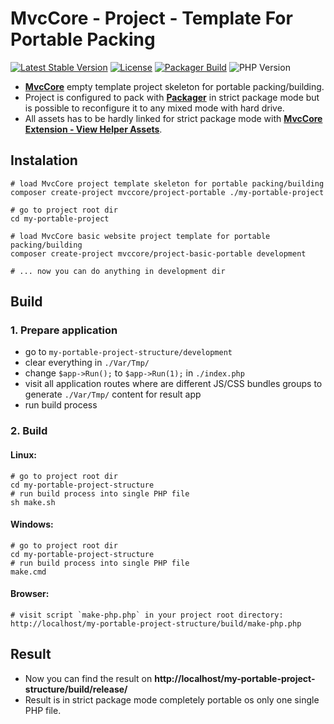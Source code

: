 # MvcCore - Project - Template For Portable Packing

[![Latest Stable Version](https://img.shields.io/badge/Stable-v5.0.0-brightgreen.svg?style=plastic)](https://github.com/mvccore/project-portable/releases)
[![License](https://img.shields.io/badge/License-BSD%203-brightgreen.svg?style=plastic)](https://mvccore.github.io/docs/mvccore/5.0.0/LICENSE.md)
[![Packager Build](https://img.shields.io/badge/Packager%20Build-passing-brightgreen.svg?style=plastic)](https://github.com/mvccore/packager)
![PHP Version](https://img.shields.io/badge/PHP->=5.4-brightgreen.svg?style=plastic)

- [**MvcCore**](https://github.com/mvccore/mvccore) empty template project skeleton for portable packing/building.
- Project is configured to pack with [**Packager**](https://github.com/mvccore/packager) in strict package mode but is possible to reconfigure it to any mixed mode with hard drive.
- All assets has to be hardly linked for strict package mode with [**MvcCore Extension - View Helper Assets**](https://github.com/mvccore/ext-view-helper-assets).

## Instalation
```shell
# load MvcCore project template skeleton for portable packing/building
composer create-project mvccore/project-portable ./my-portable-project

# go to project root dir
cd my-portable-project

# load MvcCore basic website project template for portable packing/building
composer create-project mvccore/project-basic-portable development

# ... now you can do anything in development dir
```

## Build

### 1. Prepare application
- go to `my-portable-project-structure/development`
- clear everything in `./Var/Tmp/`
- change `$app->Run();` to `$app->Run(1);` in `./index.php`
- visit all application routes where are different JS/CSS bundles 
  groups to generate `./Var/Tmp/` content for result app
- run build process

### 2. Build

#### Linux:
```shell
# go to project root dir
cd my-portable-project-structure
# run build process into single PHP file
sh make.sh
```

#### Windows:
```shell
# go to project root dir
cd my-portable-project-structure
# run build process into single PHP file
make.cmd
```

#### Browser:
```shell
# visit script `make-php.php` in your project root directory:
http://localhost/my-portable-project-structure/build/make-php.php
```

## Result
- Now you can find the result on **http://localhost/my-portable-project-structure/build/release/**
- Result is in strict package mode completely portable os only one single PHP file.


